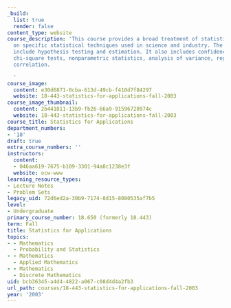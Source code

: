 ```yaml
---
_build:
  list: true
  render: false
content_type: website
course_description: 'This course provides a broad treatment of statistics, concentrating
  on specific statistical techniques used in science and industry. The course topics
  include hypothesis testing and estimation. It also includes confidence intervals,
  chi-square tests, nonparametric statistics, analysis of variance, regression, and
  correlation.

  '
course_image:
  content: e30d6871-0cba-613d-49cb-f410d7f84297
  website: 18-443-statistics-for-applications-fall-2003
course_image_thumbnail:
  content: 2b441811-13b9-fb26-66a9-91596720974c
  website: 18-443-statistics-for-applications-fall-2003
course_title: Statistics for Applications
department_numbers:
- '18'
draft: true
extra_course_numbers: ''
instructors:
  content:
  - 046aa619-7675-b109-3301-94a8c1238e3f
  website: ocw-www
learning_resource_types:
- Lecture Notes
- Problem Sets
legacy_uid: 72d6ed2a-30b9-7174-8d15-8080535af7b5
level:
- Undergraduate
primary_course_number: 18.650 (formerly 18.443)
term: Fall
title: Statistics for Applications
topics:
- - Mathematics
  - Probability and Statistics
- - Mathematics
  - Applied Mathematics
- - Mathematics
  - Discrete Mathematics
uid: bcb36345-a4d4-4822-a067-c08d4d4a2fb3
url_path: courses/18-443-statistics-for-applications-fall-2003
year: '2003'
---
```

